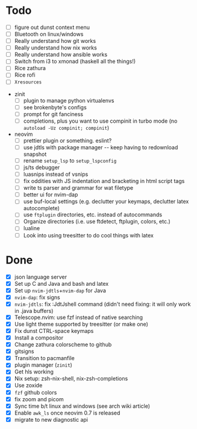 # Todo

* [ ] figure out dunst context menu
* [ ] Bluetooth on linux/windows
* [ ] Really understand how git works
* [ ] Really understand how nix works
* [ ] Really understand how ansible works
* [ ] Switch from i3 to xmonad (haskell all the things!)
* [ ] Rice zathura
* [ ] Rice rofi
* [ ] `Xresources`
* zinit
  + [ ] plugin to manage python virtualenvs
  + [ ] see brokenbyte's configs
  + [ ] prompt for git fanciness
  + [ ] completions, plus you want to use compinit in turbo mode (no `autoload -Uz compinit; compinit`)
* neovim
  + [ ] prettier plugin or something. eslint?
  + [ ] use jdtls with package manager -- keep having to redownload snapshot
  + [ ] rename `setup_lsp` to `setup_lspconfig`
  + [ ] js/ts debugger
  + [ ] luasnips instead of vsnips
  + [ ] fix oddities with JS indentation and bracketing in html script tags
  + [ ] write ts parser and grammar for wat filetype
  + [ ] better ui for nvim-dap
  + [ ] use buf-local settings (e.g. declutter your keymaps, declutter latex autocomplete)
  + [ ] use `ftplugin` directories, etc. instead of autocommands
  + [ ] Organize directories (i.e. use ftdetect, ftplugin, colors, etc.)
  + [ ] lualine
  + [ ] Look into using treesitter to do cool things with latex

# Done

* [X] json language server
* [X] Set up C and Java and bash and latex
* [X] Set up `nvim-jdtls`+`nvim-dap` for Java
* [X] `nvim-dap`: fix signs
* [X] `nvim-jdtls`: fix :JdtJshell command (didn't need fixing: it will only work in .java buffers)
* [X] Telescope.nvim: use fzf instead of native searching
* [X] Use light theme supported by treesitter (or make one)
* [X] Fix dunst CTRL-space keymaps
* [X] Install a compositor
* [X] Change zathura colorscheme to github
* [X] gitsigns
* [X] Transition to pacmanfile
* [X] plugin manager (`zinit`)
* [X] Get hls working
* [X] Nix setup: zsh-nix-shell, nix-zsh-completions
* [X] Use zoxide
* [X] `fzf` github colors
* [X] fix zoom and picom
* [X] Sync time b/t linux and windows (see arch wiki article)
* [X] Enable `awk_ls` once neovim 0.7 is released
* [X] migrate to new diagnostic api
